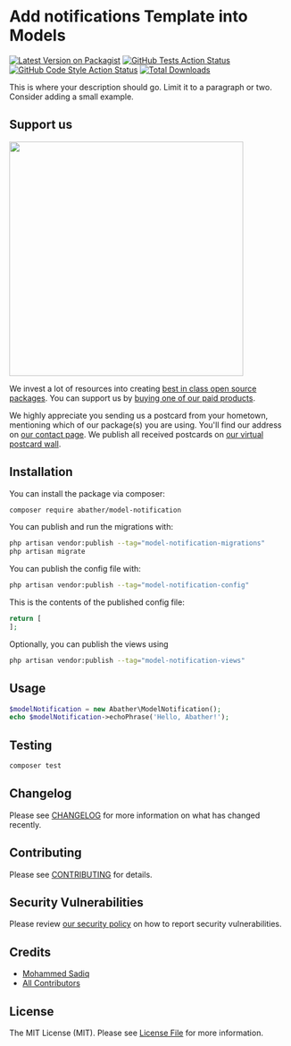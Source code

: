 # Add notifications Template into Models

[![Latest Version on Packagist](https://img.shields.io/packagist/v/abather/model-notification.svg?style=flat-square)](https://packagist.org/packages/abather/model-notification)
[![GitHub Tests Action Status](https://img.shields.io/github/actions/workflow/status/abather/model-notification/run-tests.yml?branch=main&label=tests&style=flat-square)](https://github.com/abather/model-notification/actions?query=workflow%3Arun-tests+branch%3Amain)
[![GitHub Code Style Action Status](https://img.shields.io/github/actions/workflow/status/abather/model-notification/fix-php-code-style-issues.yml?branch=main&label=code%20style&style=flat-square)](https://github.com/abather/model-notification/actions?query=workflow%3A"Fix+PHP+code+style+issues"+branch%3Amain)
[![Total Downloads](https://img.shields.io/packagist/dt/abather/model-notification.svg?style=flat-square)](https://packagist.org/packages/abather/model-notification)

This is where your description should go. Limit it to a paragraph or two. Consider adding a small example.

## Support us

[<img src="https://github-ads.s3.eu-central-1.amazonaws.com/model-notification.jpg?t=1" width="419px" />](https://spatie.be/github-ad-click/model-notification)

We invest a lot of resources into creating [best in class open source packages](https://spatie.be/open-source). You can support us by [buying one of our paid products](https://spatie.be/open-source/support-us).

We highly appreciate you sending us a postcard from your hometown, mentioning which of our package(s) you are using. You'll find our address on [our contact page](https://spatie.be/about-us). We publish all received postcards on [our virtual postcard wall](https://spatie.be/open-source/postcards).

## Installation

You can install the package via composer:

```bash
composer require abather/model-notification
```

You can publish and run the migrations with:

```bash
php artisan vendor:publish --tag="model-notification-migrations"
php artisan migrate
```

You can publish the config file with:

```bash
php artisan vendor:publish --tag="model-notification-config"
```

This is the contents of the published config file:

```php
return [
];
```

Optionally, you can publish the views using

```bash
php artisan vendor:publish --tag="model-notification-views"
```

## Usage

```php
$modelNotification = new Abather\ModelNotification();
echo $modelNotification->echoPhrase('Hello, Abather!');
```

## Testing

```bash
composer test
```

## Changelog

Please see [CHANGELOG](CHANGELOG.md) for more information on what has changed recently.

## Contributing

Please see [CONTRIBUTING](CONTRIBUTING.md) for details.

## Security Vulnerabilities

Please review [our security policy](../../security/policy) on how to report security vulnerabilities.

## Credits

- [Mohammed Sadiq](https://github.com/Abather)
- [All Contributors](../../contributors)

## License

The MIT License (MIT). Please see [License File](LICENSE.md) for more information.
